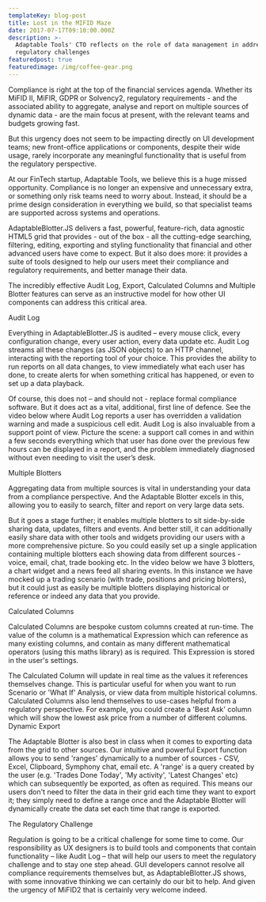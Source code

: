 ```yaml
---
templateKey: blog-post
title: Lost in the MIFID Maze
date: 2017-07-17T09:10:00.000Z
description: >-
  Adaptable Tools' CTO reflects on the role of data management in addressing
  regulatory challenges
featuredpost: true
featuredimage: /img/coffee-gear.png
---
```

Compliance is right at the top of the financial services agenda. Whether its MiFID II, MiFIR, GDPR or Solvency2, regulatory requirements - and the associated ability to aggregate, analyse and report on multiple sources of dynamic data - are the main focus at present, with the relevant teams and budgets growing fast.

But this urgency does not seem to be impacting directly on UI development teams; new front-office applications or components, despite their wide usage, rarely incorporate any meaningful functionality that is useful from the regulatory perspective.

At our FinTech startup, Adaptable Tools, we believe this is a huge missed opportunity. Compliance is no longer an expensive and unnecessary extra, or something only risk teams need to worry about. Instead, it should be a prime design consideration in everything we build, so that specialist teams are supported across systems and operations.

AdaptableBlotter.JS delivers a fast, powerful, feature-rich, data agnostic HTML5 grid that provides - out of the box - all the cutting-edge searching, filtering, editing, exporting and styling functionality that financial and other advanced users have come to expect. But it also does more: it provides a suite of tools designed to help our users meet their compliance and regulatory requirements, and better manage their data.

The incredibly effective Audit Log, Export, Calculated Columns and Multiple Blotter features can serve as an instructive model for how other UI components can address this critical area.

Audit Log

Everything in AdaptableBlotter.JS is audited – every mouse click, every configuration change, every user action, every data update etc. Audit Log streams all these changes (as JSON objects) to an HTTP channel, interacting with the reporting tool of your choice. This provides the ability to run reports on all data changes, to view immediately what each user has done, to create alerts for when something critical has happened, or even to set up a data playback.

Of course, this does not – and should not - replace formal compliance software. But it does act as a vital, additional, first line of defence. See the video below where Audit Log reports a user has overridden a validation warning and made a suspicious cell edit.Audit Log is also invaluable from a support point of view. Picture the scene: a support call comes in and within a few seconds everything which that user has done over the previous few hours can be displayed in a report, and the problem immediately diagnosed without even needing to visit the user’s desk.

Multiple Blotters

Aggregating data from multiple sources is vital in understanding your data from a compliance perspective. And the Adaptable Blotter excels in this, allowing you to easily to search, filter and report on very large data sets.

But it goes a stage further; it enables multiple blotters to sit side-by-side sharing data, updates, filters and events. And better still, it can additionally easily share data with other tools and widgets providing our users with a more comprehensive picture. So you could easily set up a single application containing multiple blotters each showing data from different sources - voice, email, chat, trade booking etc.In the video below we have 3 blotters, a chart widget and a news feed all sharing events. In this instance we have mocked up a trading scenario (with trade, positions and pricing blotters), but it could just as easily be multiple blotters displaying historical or reference or indeed any data that you provide.

Calculated Columns

Calculated Columns are bespoke custom columns created at run-time. The value of the column is a mathematical Expression which can reference as many existing columns, and contain as many different mathematical operators (using this maths library) as is required. This Expression is stored in the user's settings.

The Calculated Column will update in real time as the values it references themselves change. This is particular useful for when you want to run Scenario or 'What If' Analysis, or view data from multiple historical columns.Calculated Columns also lend themselves to use-cases helpful from a regulatory perspective. For example, you could create a 'Best Ask' column which will show the lowest ask price from a number of different columns.Dynamic Export

The Adaptable Blotter is also best in class when it comes to exporting data from the grid to other sources. Our intuitive and powerful Export function allows you to send 'ranges' dynamically to a number of sources - CSV, Excel, Clipboard, Symphony chat, email etc.A 'range' is a query created by the user (e.g. 'Trades Done Today', 'My activity', 'Latest Changes' etc) which can subsequently be exported, as often as required. This means our users don't need to filter the data in their grid each time they want to export it; they simply need to define a range once and the Adaptable Blotter will dynamically create the data set each time that range is exported.

The Regulatory Challenge

Regulation is going to be a critical challenge for some time to come. Our responsibility as UX designers is to build tools and components that contain functionality – like Audit Log – that will help our users to meet the regulatory challenge and to stay one step ahead. GUI developers cannot resolve all compliance requirements themselves but, as AdaptableBlotter.JS shows, with some innovative thinking we can certainly do our bit to help. And given the urgency of MiFID2 that is certainly very welcome indeed.
